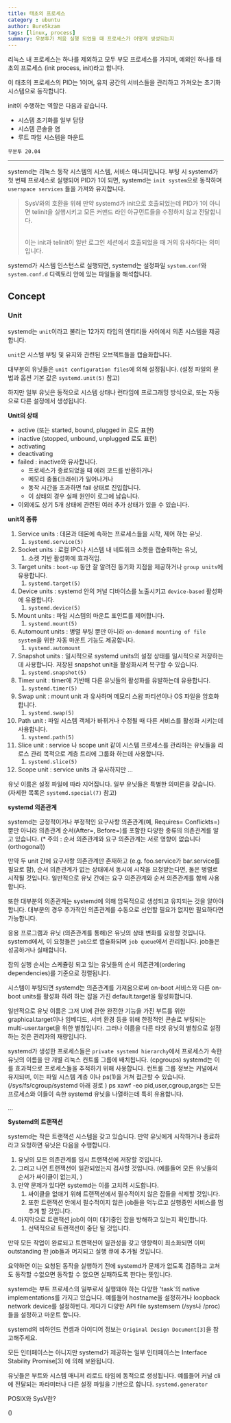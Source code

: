 ```yaml
---
title: 태초의 프로세스
category : ubuntu
author: Bure5kzam
tags: [linux, process]
summary: 우분투가 처음 실행 되었을 때 프로세스가 어떻게 생성되는지
---
```


리눅스 내 프로세스는 하나를 제외하고 모두 부모 프로세스를 가지며, 예외인 하나를 태초의 프로세스 (init process, init)라고 합니다.

이 태초의 프로세스의 PID는 1이며, 유저 공간의 서비스들을 관리하고 가져오는 초기화 시스템으로 동작합니다.

init이 수행하는 역할은 다음과 같습니다.

- 시스템 초기화를 일부 담당
- 시스템 콘솔을 염
- 루트 파일 시스템을 마운트

`우분투 20.04` 

---
systemd는 리눅스 동작 시스템의 시스템, 서비스 매니저입니다. 부팅 시 systemd가 첫 번째 프로세스로 실행되어 PID가 1이 되면, systemd는 `init system`으로 동작하며 `userspace services` 들을 가져와 유지합니다.

> SysV와의 호환을 위해 만약 systemd가 init으로 호출되었는데 PID가 1이 아니면 telinit을 실행시키고 모든 커맨드 라인 아규먼트들을 수정하지 않고 전달합니다.
> 
> <br/> 이는 init과 telinit이 일반 로그인 세션에서 호출되었을 때 거의 유사하다는 의미입니다. 

systemd가 시스템 인스턴스로 실행되면, systemd는 설정파일 `system.conf`와 `system.conf.d` 디렉토리 안에 있는 파일들을 해석합니다.

## Concept

### Unit

systemd는 `unit`이라고 불리는 12가지 타입의 엔티티들 사이에서 의존 시스템을 제공합니다.

`unit`은 시스템 부팅 및 유지와 관련된 오브젝트들을 캡슐화합니다.

 대부분의 유닛들은 `unit configuration files`에 의해 설정됩니다. (설정 파일의 문법과 옵션 기본 값은 `systemd.unit(5)` 참고)
 
하지만 일부 유닛은 동적으로 시스템 상태나 런타임에 프로그래밍 방식으로, 또는 자동으로 다른 설정에서 생성됩니다.


**Unit의 상태**

- active (또는 started, bound, plugged in 로도 표현)
- inactive (stopped, unbound, unplugged 로도 표현)
- activating
- deactivating
- failed : inactive와 유사합니다. 
  - 프로세스가 종료되었을 때 에러 코드를 반환하거나
  - 메모리 충돌(크래쉬)가 일어나거나
  - 동작 시간을 초과하면 fail 상태로 진입합니다.
  - 이 상태의 경우 실패 원인이 로그에 남습니다.
- 이외에도 상기 5개 상태에 관련된 여러 추가 상태가 있을 수 있습니다.

**unit의 종류**

1. Service units : 데몬과 데몬에 속하는 프로세스들을 시작, 제어 하는 유닛.
   1.  `systemd.service(5)`
2. Socket units : 로컬 IPC나 시스템 내 네트워크 소켓을 캡슐화하는 유닛, 
   1. 소켓 기반 활성화에 효과적임. 
3. Target units : `boot-up` 동안 잘 알려진 동기화 지점을 제공하거나 `group units`에 유용합니다.
   1.  `systemd.target(5)`
4. Device units : systemd 안의 커널 디바이스를 노출시키고 `device-based` 활성화에 유용합니다.
   1.  `systemd.device(5)`
5. Mount units : 파일 시스템의 마운트 포인트를 제어합니다.
   1.  `systemd.mount(5)`
6. Automount units : 병렬 부팅 뿐만 아니라 `on-demand mounting of file system`을 위한 자동 마운트 기능도 제공합니다.
   1.  `systemd.automount`
7. Snapshot units : 일시적으로 systemd units의 설정 상태를 일시적으로 저장하는데 사용합니다. 저장된 snapshot unit을 활성화시켜 복구할 수 있습니다.
   1.  `systemd.snapshot(5)`
8. Timer unit : timer에 기반해 다른 유닛들의 활성화를 유발하는데 유용합니다.
   1. `systemd.timer(5)`
9. Swap unit : mount unit 과 유사하며 메모리 스왑 파티션이나 OS 파일을 암호화합니다.
    1. `systemd.swap(5)`
10. Path unit : 파일 시스템 객체가 바뀌거나 수정될 때 다른 서비스를 활성화 시키는데 사용합니다.
    1.  `systemd.path(5)`
11.  Slice unit : service 나 scope unit 같이 시스템 프로세스를 관리하는 유닛들을 리로스 관리 목적으로 계층 트리에 그룹화 하는데 사용합니다.
     1.   `systemd.slice(5)`
12.  Scope unit : service units 과 유사하지만 ...

유닛 이름은 설정 파일에 따라 지어집니다. 일부 유닛들은 특별한 의미론을 갖습니다. (자세한 목록은 `systemd.special(7)` 참고)

**systemd 의존관계**

systemd는 긍정적이거나 부정적인 요구사항 의존관계(예, Requires= Conflickts=) 뿐만 아니라 의존관계 순서(After=, Before=)를 포함한 다양한 종류의 의존관계를 알고 있습니다. 
(* 주의 : 순서 의존관계와 요구 의존관계는 서로 영향이 없습니다 (orthogonal))

 만약 두 unit 간에 요구사항 의존관계만 존재하고 (e.g. foo.service가 bar.service를 필요로 함), 순서 의존관계가 없는 상태에서 동시에 시작을 요청받는다면, 둘은 병렬로 시작될 것입니다. 일반적으로 유닛 간에는 요구 의존관계와 순서 의존관계를 함께 사용합니다.

 또한 대부분의 의존관계는 systemd에 의해 암묵적으로 생성되고 유지되는 것을 알아야 합니다. 대부분의 경우 추가적인 의존관계를 수동으로 선언할 필요가 없지만 필요하다면 가능합니다.


응용 프로그램과 유닛 (의존관계를 통해)은 유닛의 상태 변화를 요청할 것입니다. systemd에서, 이 요청들은 `job`으로 캡슐화되며 `job queue`에서 관리됩니다. job들은 성공하거나 실패합니다.

잡의 실행 순서는 스케쥴링 되고 있는 유닛들의 순서 의존관계(ordering dependencies)를 기준으로 정렬됩니다.

시스템이 부팅되면 systemd는 의존관계를 가져옴으로써 on-boot 서비스와 다른 on-boot units를 활성화 하려 하는 잡을 가진 default.target을 활성화합니다.

 일반적으로 유닛 이름은 그저 UI에 관한 완전한 기능을 가진 부트를 위한 graphical.target이나 임베디드, 서버 환경 등을 위해 한정적인 콘솔로 부팅되는 multi-user.target을 위한 별칭입니다. 그러나 이름을 다른 타겟 유닛의 별칭으로 설정하는 것은 관리자의 재량입니다.

systemd가 생성한 프로세스들은 `private systemd hierarchy`에서 프로세스가 속한 유닛의 이름을 딴 개별 리눅스 컨트롤 그룹에 배치됩니다. (cpgroups) systemd는 이를 효과적으로 프로세스들을 추적하기 위해 사용합니다. 컨트롤 그룹 정보는 커널에서 유지되며, 이는 파일 시스템 계층 이나 ps(1)을 거쳐 접근할 수 있습니다. (/sys/fs/cgroup/systemd 아래 경로 ) ps xawf -eo pid,user,cgroup,args는 모든 프로세스와 이들이 속한 systemd 유닛을 나열하는데 특히 유용합니다.


...

**Systemd의 트랜잭션**

systemd는 작은 트랜잭션 시스템을 갖고 있습니다.
만약 유닛에게 시작하거나 종료하라고 요청하면 유닛은 다음을 수행합니다.

1. 유닛의 모든 의존관계를 임시 트랜잭션에 저장할 것입니다.
2. 그러고 나면 트랜잭션이 일관되었는지 검사할 것입니다. (예를들어 모든 유닛들의 순서가 싸이클이 없는지, )
3. 만약 문제가 있다면 systemd는 이를 고치려 시도합니다.
   1. 싸이클을 없애기 위해 트랜잭션에서 필수적이지 않은 잡들을 삭제할 것입니다.
   2. 또한 트랜잭션 안에서 필수적이지 않은 job들을 억누르고 실행중인 서비스를 멈추게 할 것입니다.
4. 마지막으로 트랜잭션 job이 이미 대기중인 잡을 방해하고 있는지 확인합니다.
     1. 선택적으로 트랜잭션이 중단 될 것입니다.

만약 모든 작업이 완료되고 트랜잭션이 일관성을 갖고 영향력이 최소화되면 이미 outstanding 한 job들과 머지되고 실행 큐에 추가될 것입니다.
 
요약하면 이는 요청된 동작을 실행하기 전에 systemd가 문제가 없도록 검증하고 고쳐도 동작할 수없으면 동작할 수 없으면 실패하도록 한다는 뜻입니다.


systemd는 부트 프로세스의 일부로서 실행돼야 하는 다양한 'task`의 native implementations를 가지고 있습니다. 예를들어 hostname을 설정하거나 loopback network device를 설정하빈다. 게다가 다양한 API file systemsem (/sys나 /proc) 들을 설정하고 마운트 합니다.

systemd의 비하인드 컨셉과 아이디어 정보는 `Original Design Document[3]`을 참고해주세요.

모든 인터페이스는 아니지만 systemd가 제공하는 일부 인터페이스는 Interface Stability Promise[3] 에 의해 보완됩니다.

유닛들은 부트와 시스템 매니저 리로드 타임에 동적으로 생성됩니다. 예를들어 커널 cli에 전달되는 파라미터나 다른 설정 파일을 기반으로 합니다. `systemd.generator`

POSIX와 SysV란?

()